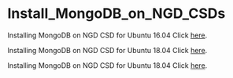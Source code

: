 # Install_MongoDB_on_NGD_CSDs
Installing MongoDB on NGD CSD for Ubuntu 16.04 Click [here](https://github.com/NGDSystems/Install_MongoDB_on_NGD_CSDs/edit/main/MongoDB_NGD_CSD_Ubuntu_16_04.md).

Installing MongoDB on NGD CSD for Ubuntu 18.04 Click [here](https://github.com/NGDSystems/Install_MongoDB_on_NGD_CSDs/edit/main/MongoDB_NGD_CSD_Ubuntu_16_04.md).

Installing MongoDB on NGD CSD for Ubuntu 18.04 Click [here](https://github.com/NGDSystems/Install_MongoDB_on_NGD_CSDs/edit/main/MongoDB_NGD_CSD_Ubuntu_16_04.md).
